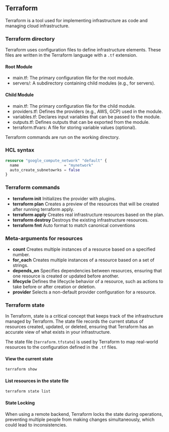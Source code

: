 ## Terraform  
Terraform is a tool used for implementing infrastructure as code and managing cloud infrastructure.   

### Terraform directory  
Terraform uses configuration files to define infrastructure elements. These files are written in the Terraform language with a `.tf` extension.  

#### Root Module
- main.tf: The primary configuration file for the root module.  
- servers/: A subdirectory containing child modules (e.g., for servers).
 
#### Child Module
- main.tf: The primary configuration file for the child module.  
- providers.tf: Defines the providers (e.g., AWS, GCP) used in the module.  
- variables.tf: Declares input variables that can be passed to the module.  
- outputs.tf: Defines outputs that can be exported from the module.  
- terraform.tfvars: A file for storing variable values (optional).

Terraform commands are run on the working directory.  


### HCL syntax  
```terraform
resource "google_compute_network" "default" {
  name                    = "mynetwork"
  auto_create_subnetowrks = false
}
```

### Terraform commands  
- **terraform init**	Initializes the provider with plugins.
- **terraform plan**	Creates a preview of the resources that will be created after running terraform apply.
- **terraform apply**	Creates real infrastructure resources based on the plan.
- **terraform destroy**	Destroys the existing infrastructure resources.
- **terraform fmt** Auto format to match canonical conventions


### Meta-arguments for resources   
- **count**	Creates multiple instances of a resource based on a specified number.
- **for_each**	Creates multiple instances of a resource based on a set of strings.
- **depends_on**	Specifies dependencies between resources, ensuring that one resource is created or updated before another.
- **lifecycle**	Defines the lifecycle behavior of a resource, such as actions to take before or after creation or deletion.
- **provider**	Selects a non-default provider configuration for a resource.

### Terraform state  
In Terraform, state is a critical concept that keeps track of the infrastructure managed by Terraform. The state file records the current status of resources created, updated, or deleted, ensuring that Terraform has an accurate view of what exists in your infrastructure.  

The state file (`terraform.tfstate`) is used by Terraform to map real-world resources to the configuration defined in the `.tf` files.  

#### View the current state  
```bash
terraform show
```

#### List resources in the state file
```bash
terraform state list
```   

#### State Locking
When using a remote backend, Terraform locks the state during operations, preventing multiple people from making changes simultaneously, which could lead to inconsistencies.
